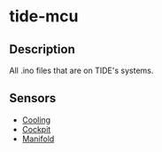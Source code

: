 # tide-mcu

## Description
All .ino files that are on TIDE's systems. 

## Sensors
- [Cooling]((https://github.com/uofmelectricboat/tide-mcu/blob/main/cooling.ino))
- [Cockpit]((https://github.com/uofmelectricboat/tide-mcu/blob/main/wheel.ino))
- [Manifold](https://github.com/uofmelectricboat/tide-mcu/blob/main/Manifold.ino)
